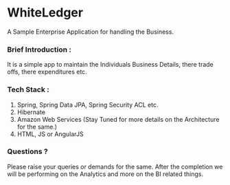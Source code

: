 # WhiteLedger
A Sample Enterprise Application for handling the Business.

### Brief Introduction :
It is a simple app to maintain the Individuals Business Details, there trade offs, there expenditures etc.

### Tech Stack :
1) Spring, Spring Data JPA, Spring Security ACL etc.
2) Hibernate
3) Amazon Web Services (Stay Tuned for more details on the Architecture for the same.)
4) HTML, JS or AngularJS

### Questions ? 
Please raise your queries or demands for the same. After the completion we will be performing on the Analytics and more on the BI related things.
